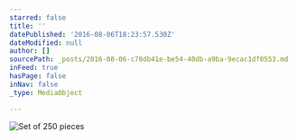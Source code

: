 ```yaml
---
starred: false
title: ''
datePublished: '2016-08-06T18:23:57.530Z'
dateModified: null
author: []
sourcePath: _posts/2016-08-06-c78db41e-be54-40db-a9ba-9ecac1df0553.md
inFeed: true
hasPage: false
inNav: false
_type: MediaObject

---
```

![Set of 250 pieces](https://the-grid-user-content.s3-us-west-2.amazonaws.com/d8af4023-7872-44a5-bcfa-d1709d679b1a.jpg)